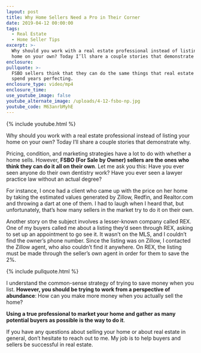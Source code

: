 ```yaml
---
layout: post
title: Why Home Sellers Need a Pro in Their Corner
date: 2019-04-12 00:00:00
tags:
  - Real Estate
  - Home Seller Tips
excerpt: >-
  Why should you work with a real estate professional instead of listing your
  home on your own? Today I’ll share a couple stories that demonstrate why.
enclosure:
pullquote: >-
  FSBO sellers think that they can do the same things that real estate experts
  spend years perfecting.
enclosure_type: video/mp4
enclosure_time:
use_youtube_image: false
youtube_alternate_image: /uploads/4-12-fsbo-np.jpg
youtube_code: M63anrbMyhE
---
```


{% include youtube.html %}

Why should you work with a real estate professional instead of listing your home on your own? Today I’ll share a couple stories that demonstrate why.

Pricing, condition, and marketing strategies have a lot to do with whether a home sells. However, **FSBO (For Sale by Owner) sellers are the ones who think they can do it all on their own**. Let me ask you this: Have you ever seen anyone do their own dentistry work? Have you ever seen a lawyer practice law without an actual degree?

For instance, I once had a client who came up with the price on her home by taking the estimated values generated by Zillow, Redfin, and Realtor.com and throwing a dart at one of them. I had to laugh when I heard that, but unfortunately, that’s how many sellers in the market try to do it on their own.

Another story on the subject involves a lesser-known company called REX. One of my buyers called me about a listing they’d seen through REX, asking to set up an appointment to go see it. It wasn’t on the MLS, and I couldn’t find the owner’s phone number. Since the listing was on Zillow, I contacted the Zillow agent, who also couldn’t find it anywhere. On REX, the listing must be made through the seller’s own agent in order for them to save the 2%.

{% include pullquote.html %}

I understand the common-sense strategy of trying to save money when you list. **However, you should be trying to work from a perspective of abundance**\: How can you make more money when you actually sell the home?

**Using a true professional to market your home and gather as many potential buyers as possible is the way to do it**.

If you have any questions about selling your home or about real estate in general, don’t hesitate to reach out to me. My job is to help buyers and sellers be successful in real estate.